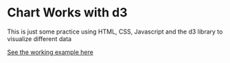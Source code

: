
<h1>Chart Works with d3</h1>

<p>This is just some practice using HTML, CSS, Javascript and the d3 library to visualize different data </p>

<a href="https://jenserhardt.github.io/chart-works-with-d3/. ">See the working example here</a>
